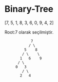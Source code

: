 # Binary-Tree


[7, 5, 1, 8, 3, 6, 0, 9, 4, 2]


Root:7 olarak seçilmiştir. 

                7
               / \
             5    8 
            / \    \
           1   6    9
          / \
         0   3
            / \
           2   4
